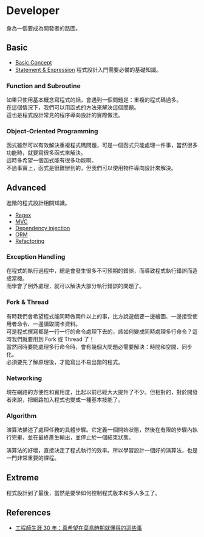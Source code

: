 Developer
=========

身為一個要成為開發者的路圖。

Basic
-----

* [Basic Concept](basic-concept.md)
* [Statement & Expression](statement-n-expression.md)
程式設計入門需要必備的基礎知識。

### Function and Subroutine

如果只使用基本概念寫程式的話，會遇到一個問題是：重複的程式碼過多。  
在這個情況下，我們可以用函式的方法來解決這個問題。  
這也是程式設計常見的程序導向設計的實際做法。

### Object-Oriented Programming

函式雖然可以有效解決重複程式碼問題，可是一個函式只能處理一件事，當然很多功能時，就要寫很多函式來解決。  
這時多希望一個函式能有很多功能啊。  
不過事實上，函式是很難辦到的，但我們可以使用物件導向設計來解決。

Advanced
--------

進階的程式設計相關知識。

* [Regex](regex.md)
* [MVC](mvc.md)
* [Dependency injection](di.md)
* [ORM](orm.md)
* [Refactoring](refactoring.md)

### Exception Handling

在程式的執行過程中，總是會發生很多不可預期的錯誤，而導致程式執行錯誤而造成當機。  
而學會了例外處理，就可以解決大部分執行錯誤的問題了。

### Fork & Thread

有時我們會希望程式能同時做兩件以上的事，比方說遊戲要一邊繪圖、一邊接受使用者命令、一邊讀取關卡資料。  
可是程式撰寫都是一行一行的命令處理下去的，該如何變成同時處理多行命令？這時我們就要用到 Fork 或 Thread 了！  
當然同時要能處理多行命令時，會有幾個大問題必需要解決：時間和空間、同步化。  
必須要先了解原理後，才能寫出不易出錯的程式。

### Networking

現在網路的方便性和實用度，比起以前已經大大提升了不少。但相對的，對於開發者來說，把網路加入程式也變成一種基本技能了。

### Algorithm

演算法描述了處理任務的具體步驟。它定義一個開始狀態，然後在有限的步驟內執行完畢，並在最終產生輸出，並停止於一個結束狀態。

演算法的好壞，直接決定了程式執行的效率。所以學習設計一個好的演算法，也是一門非常重要的課程。

Extreme
-------

程式設計到了最後，當然是要學如何控制程式版本和多人多工了。

References
----------

* [工程師生涯 30 年：真希望在菜鳥時期就懂得的這些事](https://buzzorange.com/techorange/2016/02/15/lessons-from-my-lifetime-of-being-a-programmer-during-30-years/)
